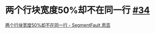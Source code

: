 # 两个行块宽度50%却不在同一行 [#34](https://github.com/vhxubo/blog/issues/34)

[两个行块宽度50%却不在同一行 - SegmentFault 思否](https://segmentfault.com/q/1010000008603072)